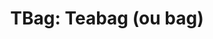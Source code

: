 ---
layout: term
title: 'TBag: Teabag (ou bag)'
name: tbag
description: "Faire un champ dans le but de recouvrir une zone ou des joueurs spécifiques."
---